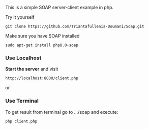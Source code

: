 This is a simple SOAP server-client example in php. 

Try it yourself

```
git clone https://github.com/Triantafullenia-Doumani/Soap.git
```
Make sure you have SOAP installed  

```
sudo apt-get install php8.0-soap
```

### Use Localhost

**Start the server** and visit

```
http://localhost:8000/client.php
```
or 

### Use Terminal
To get result from terminal go to .../soap and execute:
```
php client.php
```
